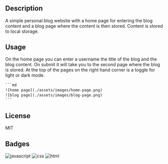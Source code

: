# <Thought Canvas Personal Blog>

## Description

A simple personal blog website with a home page for entering the blog content and a blog page where the content is then stored. Content is stored to local storage.

## Usage

On the home page you can enter a username the title of the blog and the blog content. On submit it will take you to the second page where the blog is stored. At the top of the pages on the right hand corner is a toggle for light or dark mode.

    ```md
    ![home page](./assets/images/home-page.png)
    ![blog page](./assets/images/blog-page.png)
    ```

## License

MIT

## Badges

![javascript](https://img.shields.io/badge/ES6-blue?logo=javascript)
![css](https://img.shields.io/badge/CSS3-green?logo=css)
![html](https://img.shields.io/badge/HTML5-red?logo=html)



